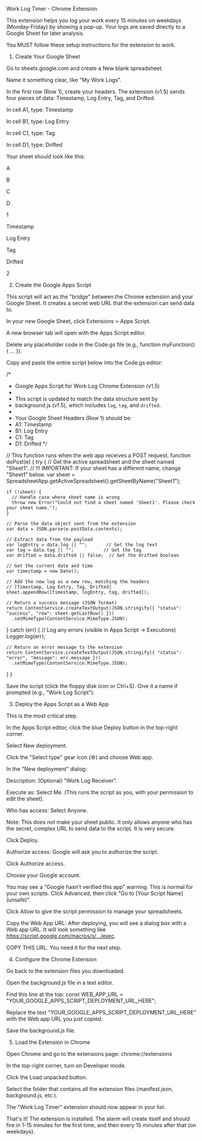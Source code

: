 Work Log Timer - Chrome Extension

This extension helps you log your work every 15 minutes on weekdays (Monday-Friday) by showing a pop-up. Your logs are saved directly to a Google Sheet for later analysis.

You MUST follow these setup instructions for the extension to work.

1. Create Your Google Sheet

Go to sheets.google.com and create a New blank spreadsheet.

Name it something clear, like "My Work Logs".

In the first row (Row 1), create your headers. The extension (v1.5) sends four pieces of data: Timestamp, Log Entry, Tag, and Drifted.

In cell A1, type: Timestamp

In cell B1, type: Log Entry

In cell C1, type: Tag

In cell D1, type: Drifted

Your sheet should look like this:



A

B

C

D

1

Timestamp

Log Entry

Tag

Drifted

2









2. Create the Google Apps Script

This script will act as the "bridge" between the Chrome extension and your Google Sheet. It creates a secret web URL that the extension can send data to.

In your new Google Sheet, click Extensions > Apps Script.

A new browser tab will open with the Apps Script editor.

Delete any placeholder code in the Code.gs file (e.g., function myFunction() { ... }).

Copy and paste the entire script below into the Code.gs editor:

/*
 * Google Apps Script for Work Log Chrome Extension (v1.5)
 *
 * This script is updated to match the data structure sent by
 * background.js (v1.5), which includes `log`, `tag`, and `drifted`.
 *
 * Your Google Sheet Headers (Row 1) should be:
 * A1: Timestamp
 * B1: Log Entry
 * C1: Tag
 * D1: Drifted
 */

// This function runs when the web app receives a POST request.
function doPost(e) {
  try {
    // Get the active spreadsheet and the sheet named "Sheet1".
    // !!! IMPORTANT: If your sheet has a different name, change "Sheet1" below.
    var sheet = SpreadsheetApp.getActiveSpreadsheet().getSheetByName("Sheet1");
    
    if (!sheet) {
      // Handle case where sheet name is wrong
      throw new Error("Could not find a sheet named 'Sheet1'. Please check your sheet name.");
    }

    // Parse the data object sent from the extension
    var data = JSON.parse(e.postData.contents);
    
    // Extract data from the payload
    var logEntry = data.log || "";       // Get the log text
    var tag = data.tag || "";           // Get the tag
    var drifted = data.drifted || false;  // Get the drifted boolean

    // Get the current date and time
    var timestamp = new Date();

    // Add the new log as a new row, matching the headers
    // [Timestamp, Log Entry, Tag, Drifted]
    sheet.appendRow([timestamp, logEntry, tag, drifted]);

    // Return a success message (JSON format)
    return ContentService.createTextOutput(JSON.stringify({ "status": "success", "row": sheet.getLastRow() }))
      .setMimeType(ContentService.MimeType.JSON);

  } catch (err) {
    // Log any errors (visible in Apps Script -> Executions)
    Logger.log(err);
    
    // Return an error message to the extension
    return ContentService.createTextOutput(JSON.stringify({ "status": "error", "message": err.message }))
      .setMimeType(ContentService.MimeType.JSON);
  }
}


Save the script (click the floppy disk icon or Ctrl+S). Give it a name if prompted (e.g., "Work Log Script").

3. Deploy the Apps Script as a Web App

This is the most critical step.

In the Apps Script editor, click the blue Deploy button in the top-right corner.

Select New deployment.

Click the "Select type" gear icon (⚙️) and choose Web app.

In the "New deployment" dialog:

Description: (Optional) "Work Log Receiver".

Execute as: Select Me. (This runs the script as you, with your permission to edit the sheet).

Who has access: Select Anyone.

Note: This does not make your sheet public. It only allows anyone who has the secret, complex URL to send data to the script. It is very secure.

Click Deploy.

Authorize access: Google will ask you to authorize the script.

Click Authorize access.

Choose your Google account.

You may see a "Google hasn't verified this app" warning. This is normal for your own scripts. Click Advanced, then click "Go to [Your Script Name] (unsafe)".

Click Allow to give the script permission to manage your spreadsheets.

Copy the Web App URL: After deploying, you will see a dialog box with a Web app URL. It will look something like https://script.google.com/macros/s/.../exec.

COPY THIS URL. You need it for the next step.

4. Configure the Chrome Extension

Go back to the extension files you downloaded.

Open the background.js file in a text editor.

Find this line at the top:
const WEB_APP_URL = "YOUR_GOOGLE_APPS_SCRIPT_DEPLOYMENT_URL_HERE";

Replace the text "YOUR_GOOGLE_APPS_SCRIPT_DEPLOYMENT_URL_HERE" with the Web app URL you just copied.

Save the background.js file.

5. Load the Extension in Chrome

Open Chrome and go to the extensions page: chrome://extensions

In the top-right corner, turn on Developer mode.

Click the Load unpacked button.

Select the folder that contains all the extension files (manifest.json, background.js, etc.).

The "Work Log Timer" extension should now appear in your list.

That's it! The extension is installed. The alarm will create itself and should fire in 1-15 minutes for the first time, and then every 15 minutes after that (on weekdays).